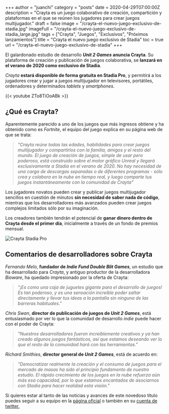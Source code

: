 +++
author = "juanchi"
category = "posts"
date = 2020-04-29T07:00:00Z
description = "Crayta es un juego colaborativo de creación, compartición y plataformas en el que se reúnen los jugadores para crear juegos multijugador."
draft = false
image = "/crayta-el-nuevo-juego-exclusivo-de-stadia.jpg"
imageFull = "/crayta-el-nuevo-juego-exclusivo-de-stadia_large.jpg"
tags = ["Crayta", "Juegos", "Exclusivos", "Próximos lanzamientos"]
title = "Crayta el nuevo juego exclusivo de Stadia"
toc = true
url = "/crayta-el-nuevo-juego-exclusivo-de-stadia"
+++

El galardonado estudio de desarrollo ***Unit 2 Games* anuncia Crayta**. Su plataforma de creación y publicación de juegos colaborativa, se **lanzará en el verano de 2020 como exclusivo de Stadia**. 

*Crayta* **estará disponible de forma gratuita en Stadia Pro**, y permitirá a los jugadores crear y jugar a juegos multijugador en televisores, portátiles, ordenadores y determinados *tablets* y *smartphones*.

<div class="u-youtube">
  {{< youtube ZTo8TiOoABk >}}
</div>

## ¿Qué es Crayta?

Aparentemente parecido a uno de los juegos que más ingresos obtiene y ha obtenido como es *Fortnite*, el equipo del juego explica en su página web de que se trata:

> *"Crayta reúne todas las edades, habilidades para crear juegos multijugador y compartirlos con la familia, amigos y el resto del mundo. El juego de creación de juegos, simple de usar pero poderoso, está construido sobre el motor gráfico Unreal y llegará exclusivamente a Stadia en el verano de 2020. No hay necesidad de una carga de descargas separadas o de diferentes programas - sólo crea y colabora en la nube en tiempo real, y luego comparte tus juegos instantáneamente con la comunidad de Crayta"*

Los jugadores novatos pueden crear y publicar juegos multijugador sencillos en cuestión de minutos **sin necesidad de saber nada de código**, mientras que los desarrolladores más avanzados pueden crear juegos complejos limitados sólo por su imaginación. 

Los creadores también tendrán el potencial de **ganar dinero dentro de Crayta desde el primer día**, inicialmente a través de un fondo de premios mensual.

<img class="u-borderImage u-lazyload lazyload" loading="lazy" data-src="/crayta-el-nuevo-juego-exclusivo-de-stadia/crayta-stadia-pro.jpg" alt="Crayta Stadia Pro" title="Crayta Stadia Pro" />

## Comentarios de desarrolladores sobre Crayta

*Fernando Melo*, **fundador de *Indie Fund Double Blit Games***, un estudio que ha desarrollado para *Crayta*, y antiguo productor de la desarrolladora *Bioware*, ha quedado impresionado por la oferta de Crayta:

> *"¡Es como una caja de juguetes gigante para el desarrollo de juegos! Es tan poderoso, y es una sensación increíble poder saltar directamente y llevar tus ideas a la pantalla sin ninguna de las barreras habituales."*

*Chris Swan*, **director de publicación de juegos de *Unit 2 Games***, está entusiasmado por ver lo que la comunidad de desarrollo *indie* puede hacer con el poder de Crayta:

> *"Nuestros desarrolladores fueron increíblemente creativos y ya han creado algunos juegos fantásticos, así que estamos deseando ver lo que el resto de la comunidad hará con las herramientas."*

*Richard Smithies*, **director general de *Unit 2 Games***, está de acuerdo en:

> *"Democratizar realmente la creación y el consumo de juegos para el mercado de masas ha sido el principio fundamento de nuestro estudio. El rápido crecimiento de los juegos en la nube refuerza aún más esa capacidad, por lo que estamos encantados de asociarnos con Stadia para hacer realidad esta visión."*
 
Si quieres estar al tanto de las noticias y avances de este novedoso título puedes seguir a su equipo en la <a class="u-anchor" href="https://www.crayta.com" target="_blank" rel="nofollow noopener">página oficial</a> o también en su <a class="u-anchor" href="https://twitter.com/craytagame" target="_blank" rel="nofollow noopener">cuenta de twitter.</a>